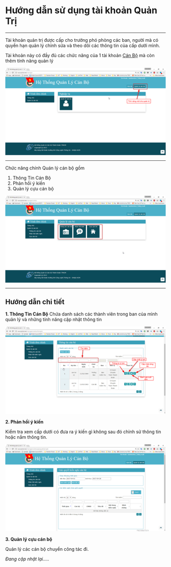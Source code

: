 # Hướng dẫn sử dụng tài khoản Quản Trị #

----------
Tài khoản quản trị được cấp cho trưởng phó phòng các ban, người mà có quyền hạn quản lý chỉnh sửa và theo dõi các thông tin của cấp dưới mình.

Tài khoản này có đầy đủ các chức năng của 1 tài khoản [Cán Bộ](02_CanBo.html) mà còn thêm tính năng quản lý

![](image\Screenshots\2017-04\2017-04\chrome_2017-04-12_00-21-09.png)


-----
Chức năng chính Quán lý cán bộ gồm

1. Thông Tin Cán Bộ
2. Phản hồi ý kiến
3. Quản lý cựu cán bộ

![](image\Screenshots\2017-04\2017-04\chrome_2017-04-12_00-28-03.png)

----------

## Hướng dẫn chi tiết ##

**1. Thông Tin Cán Bộ**
Chứa danh sách các thành viên trong ban của mình quản lý và những tính năng cập nhật thông tin 

![](image\Screenshots\2017-04\2017-04\chrome_2017-04-12_00-34-58.png)

**2. Phản hồi ý kiến**

Kiểm tra xem cấp dưới có đưa ra ý kiến gì không sau đó chỉnh sử thông tin hoặc nắm thông tin.

![](image\Screenshots\2017-04\2017-04\chrome_2017-04-12_00-40-36.png)


**3. Quản lý cựu cán bộ**

Quản lý các cán bộ chuyển công tác đi. 

*Đang cập nhật lại.....*
